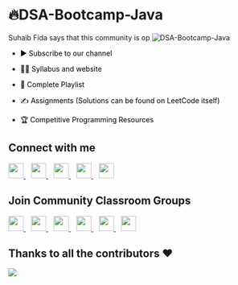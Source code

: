 # 🔥DSA-Bootcamp-Java
Suhaib Fida says that this community is op
![DSA-Bootcamp-Java](https://socialify.git.ci/kunal-kushwaha/DSA-Bootcamp-Java/image?description=1&font=Inter&language=1&owner=1&pattern=Charlie%20Brown&theme=Dark)

- <a href="https://www.youtube.com/KunalKushwaha?sub_confirmation=1" title="Subscribe to Kunal Kushwaha's YouTube Channel" style="background-color:#FFFFFF;color:#000000;text-decoration:none">▶ Subscribe to our channel </a>

- <a href="https://www.commclassroom.org/java" style="background-color:#FFFFFF;color:#000000;text-decoration:none">🧑‍💻 Syllabus and website </a>

- <a href="https://www.youtube.com/playlist?list=PL9gnSGHSqcnr_DxHsP7AW9ftq0AtAyYqJ" title="Click here to access full Playlist on YouTube" style="background-color:#FFFFFF;color:#000000;text-decoration:none">📂 Complete Playlist</a>
 
- <a href="https://github.com/kunal-kushwaha/DSA-Bootcamp-Java/tree/main/assignments" title="Click here to see Assignments related to this Course" style="background-color:#FFFFFF;color:#000000;text-decoration:none">✍️ Assignments (Solutions can be found on LeetCode itself)</a>

- <a href="https://github.com/kunal-kushwaha/Competitive-Programming-Resources" title="CP Lover? Click here to get some awesome resources related to Competitive Programming" style="background-color:#FFFFFF;color:#000000;text-decoration:none">🏆 Competitive Programming Resources</a>


## Connect with me
  <a href="https://twitter.com/kunalstwt">
    <img width="30px" src="https://www.vectorlogo.zone/logos/twitter/twitter-official.svg" />
  </a>&ensp;
  <a href="https://www.linkedin.com/in/kunal-kushwaha/">
    <img width="30px" src="https://www.vectorlogo.zone/logos/linkedin/linkedin-icon.svg" />
  </a>&ensp;
  <a href="https://www.youtube.com/channel/UCBGOUQHNNtNGcGzVq5rIXjw">
  <img width="30px" src="https://i.pinimg.com/originals/46/02/cb/4602cbc18967da9c1eba7452905cd99b.png" />
  </a>&ensp;
  <a href="https://www.instagram.com/kunalsig/">
    <img width="30px" src="https://www.vectorlogo.zone/logos/instagram/instagram-icon.svg" />
  </a>&ensp;
  <a href="https://kunalkushwaha.com">
  <img width="30px" src="https://cdn.hashnode.com/res/hashnode/image/upload/v1611902473383/CDyAuTy75.png?auto=compress" />
  </a>

## Join Community Classroom Groups
  <a href="https://discord.io/commclassroom">
    <img width="30px" src="https://www.vectorlogo.zone/logos/discordapp/discordapp-tile.svg" />
  </a>&ensp;
    <a href="https://telegram.me/commclassroom">
    <img width="30px" src="https://www.vectorlogo.zone/logos/telegram/telegram-icon.svg" />
  </a> 
  </a>&ensp;
  <a href="https://twitter.com/commclassroom/">
    <img width="30px" src="https://www.vectorlogo.zone/logos/twitter/twitter-official.svg" />
  </a>&ensp;
  <a href="https://www.linkedin.com/company/commclassroom/">
    <img width="30px" src="https://www.vectorlogo.zone/logos/linkedin/linkedin-icon.svg" />
  </a>&ensp;
  <a href="https://www.instagram.com/commclassroom/">
    <img width="30px" src="https://www.vectorlogo.zone/logos/instagram/instagram-icon.svg" />
  </a>&ensp;
 <a href="https://www.youtube.com/channel/UCwY7chGINzoVuEB3mWOi_zw">
  <img width="30px" src="https://i.pinimg.com/originals/46/02/cb/4602cbc18967da9c1eba7452905cd99b.png" />
  </a>
 
 
## Thanks to all the contributors ❤️
<a href = "https://github.com/kunal-kushwaha/DSA-Bootcamp-Java/graphs/contributors">
  <img src = "https://contrib.rocks/image?repo=kunal-kushwaha/DSA-Bootcamp-Java"/>
</a>
